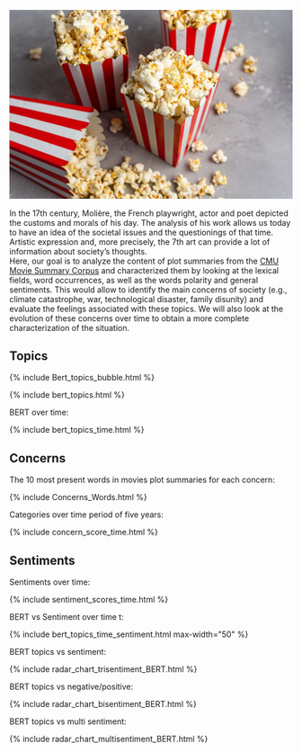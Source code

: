 ![image](output/popcorn.jpg)

In the 17th century, Molière, the French playwright, actor and poet depicted the customs and morals of his day. The analysis of his work allows us today to have an idea of the societal issues and the questionings of that time. Artistic expression and, more precisely, the 7th art can provide a lot of information about society’s thoughts.  
Here, our goal is to analyze the content of plot summaries from the [CMU Movie Summary Corpus](http://www.cs.cmu.edu/~ark/personas/) and characterized them by looking at the lexical fields, word occurrences, as well as the words polarity and general sentiments. This would allow to identify the main concerns of society (e.g., climate catastrophe, war, technological disaster, family disunity) and evaluate the feelings associated with these topics. We will also look at the evolution of these concerns over time to obtain a more complete characterization of the situation. 

## Topics

{% include Bert_topics_bubble.html %}


{% include bert_topics.html %}

BERT over time: 

{% include bert_topics_time.html %}

## Concerns

The 10 most present words in movies plot summaries for each concern:

{% include Concerns_Words.html %}

Categories over time period of five years:

{% include concern_score_time.html %}

## Sentiments

Sentiments over time: 

{% include sentiment_scores_time.html %}

BERT vs Sentiment over time t: 

{% include bert_topics_time_sentiment.html max-width="50" %}

BERT topics vs sentiment: 

{% include radar_chart_trisentiment_BERT.html %}

BERT topics vs negative/positive:

{% include radar_chart_bisentiment_BERT.html %}

BERT topics vs multi sentiment:

{% include radar_chart_multisentiment_BERT.html %}
